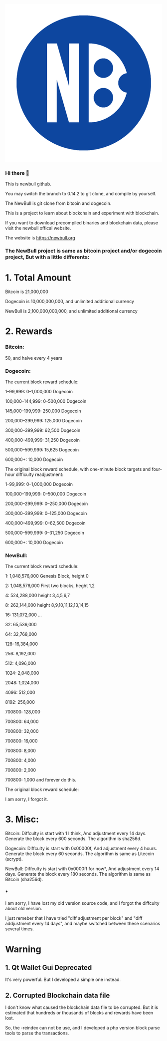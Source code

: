 ![image](icon/icon-1024x1024-solid.png)
### Hi there 👋

This is newbull github.

You may switch the branch to 0.14.2 to git clone, and compile by yourself.

The NewBull is git clone from bitcoin and dogecoin.

This is a project to learn about blockchain and experiment with blockchain.

If you want to download precompiled binaries and blockchain data, please visit the newbull offical website.

The website is https://newbull.org


### The NewBull project is same as bitcoin project and/or dogecoin project, But with a little differents:

# 1. Total Amount

Bitcoin is 21,000,000

Dogecoin is 10,000,000,000, and unlimited additional currency

NewBull is 2,100,000,000,000, and unlimited additional currency


# 2. Rewards

### Bitcoin: 
50, and halve every 4 years

### Dogecoin: 
The current block reward schedule:

1–99,999: 0–1,000,000 Dogecoin

100,000–144,999: 0–500,000 Dogecoin

145,000–199,999: 250,000 Dogecoin

200,000–299,999: 125,000 Dogecoin

300,000–399,999: 62,500 Dogecoin

400,000–499,999: 31,250 Dogecoin

500,000–599,999: 15,625 Dogecoin

600,000+: 10,000 Dogecoin

The original block reward schedule, with one-minute block targets and four-hour difficulty readjustment:

1–99,999: 0–1,000,000 Dogecoin

100,000–199,999: 0–500,000 Dogecoin

200,000–299,999: 0–250,000 Dogecoin

300,000–399,999: 0–125,000 Dogecoin

400,000–499,999: 0–62,500 Dogecoin

500,000–599,999: 0–31,250 Dogecoin

600,000+: 10,000 Dogecoin

### NewBull:

The current block reward schedule:

1:	      1,048,576,000       Genesis Block, height 0

2:      	1,048,576,000       First two blocks, heght 1,2

4:	      524,288,000         height 3,4,5,6,7

8:	      262,144,000         height 8,9,10,11,12,13,14,15

16:     	131,072,000         ...

32:     	65,536,000

64:     	32,768,000

128:    	16,384,000

256:    	8,192,000

512:	    4,096,000

1024:   	2,048,000

2048:	    1,024,000

4096:	    512,000

8192:	    256,000

700800: 	128,000

700800:	  64,000

700800: 	32,000

700800: 	16,000

700800:	  8,000

700800:	  4,000

700800:	  2,000

700800:	  1,000               and forever do this.

The original block reward schedule:

I am sorry, I forgot it.


# 3. Misc:
Bitcoin: Diffculty is start with 1 I think, And adjustment every 14 days. Generate the block every 600 seconds. The algorithm is sha256d.

Dogecoin: Diffculty is start with 0x00000f, And adjustment every 4 hours. Generate the block every 60 seconds. The algorithm is same as Litecoin (scrypt).

NewBull: Diffculty is start with 0x0000ff for now*, And adjustment every 14 days. Generate the block every 180 seconds. The algorithm is same as Bitcoin (sha256d).

### * 

I am sorry, I have lost my old version source code, and I forgot the diffculty about old version. 

I just remeber that I have tried "diff adjustment per block" and "diff addjustment every 14 days", and maybe switched between these scenarios several times.

# Warning

## 1. Qt Wallet Gui Deprecated

It's very powerful. But I developed a simple one instead.

## 2. Corrupted Blockchain data file

I don't know what caused the blockchain data file to be corrupted. But it is estimated that hundreds or thousands of blocks and rewards have been lost.

So, the -reindex can not be use, and I developed a php version block parse tools to parse the transactions.
<!--
**newbull/newbull** is a ✨ _special_ ✨ repository because its `README.md` (this file) appears on your GitHub profile.

Here are some ideas to get you started:

- 🔭 I’m currently working on ...
- 🌱 I’m currently learning ...
- 👯 I’m looking to collaborate on ...
- 🤔 I’m looking for help with ...
- 💬 Ask me about ...
- 📫 How to reach me: ...
- 😄 Pronouns: ...
- ⚡ Fun fact: ...
-->
